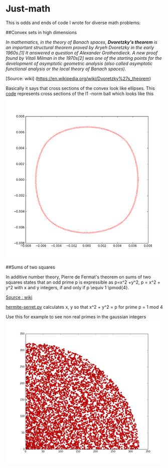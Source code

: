 # Just-math

This is odds and ends of code I wrote for diverse math problems:

##Convex sets in high dimensions

*In mathematics, in the theory of Banach spaces, **Dvoretzky's theorem** is an important structural theorem proved by Aryeh Dvoretzky in the early 1960s.[1] It answered a question of Alexander Grothendieck. A new proof found by Vitali Milman in the 1970s[2] was one of the starting points for the development of asymptotic geometric analysis (also called asymptotic functional analysis or the local theory of Banach spaces).*

[Source: wiki] (https://en.wikipedia.org/wiki/Dvoretzky%27s_theorem)

Basically it says that cross sections of the convex look like ellipses.
This
[code](https://github.com/macbuse/just-math/blob/master/dahmani_median_embedding.py)
represents cross sections of the l1 -norm ball which looks like this

![norm ball](https://github.com/macbuse/just-math/blob/master/one_norm.png)


##Sums of two squares



In additive number theory, Pierre de Fermat's theorem on sums of two squares states that an odd prime p is expressible as
p=x^2 +y^2, p = x^2 + y^2 with x and y integers, if and only if   p \equiv 1 \pmod{4}.

[Source : wiki](https://en.wikipedia.org/wiki/Fermat%27s_theorem_on_sums_of_two_squares)

[hermite-serret.py](https://github.com/macbuse/just-math/blob/master/hermite-serret.py)
calculates x, y so that x^2 + y^2 = p for prime p = 1 mod 4 

Use this for example to see non real primes in the gaussian integers
![gaussian primes](https://github.com/macbuse/just-math/blob/master/gaussian_primes.png)



